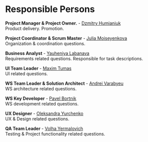 # Responsible Persons

**Project Manager & Project Owner.** - [Dzmitry Humianiuk](https://telescope.epam.com/who/Dzmitry_Humianiuk)<br/>
Product delivery. Promotion.

**Project Coordinator & Scrum Master** - [Julia Moiseyenkova](https://telescope.epam.com/who/Julia_Moiseyenkova)<br/>
Organization & coordination questions.

**Business Analyst** - [Yauheniya Labanava](https://telescope.epam.com/who/Yauheniya_Labanava)<br/>
Requirements related questions. Responsible for task descriptions.

**UI Team Leader** - [Maxim Tumas](https://telescope.epam.com/who/Maxim_Tumas)<br/>
UI related questions.

**WS Team Leader & Solution Architect** - [Andrei Varabyeu](https://telescope.epam.com/who/Andrei_Varabyeu)<br/>
WS architecture related questions.

**WS Key Developer** - [Pavel Bortnik](https://telescope.epam.com/who/Pavel_Bortnik)<br/>
WS development related questions.

**UX Designer** - [Oleksandra Yurchenko](https://telescope.epam.com/who/Oleksandra_Yurchenko)<br/>
UX & Design related questions.

**QA Team Leader** - [Volha Yermalovich](https://telescope.epam.com/who/Volha_Yermalovich)<br/>
Testing & Project functionality related questions.
